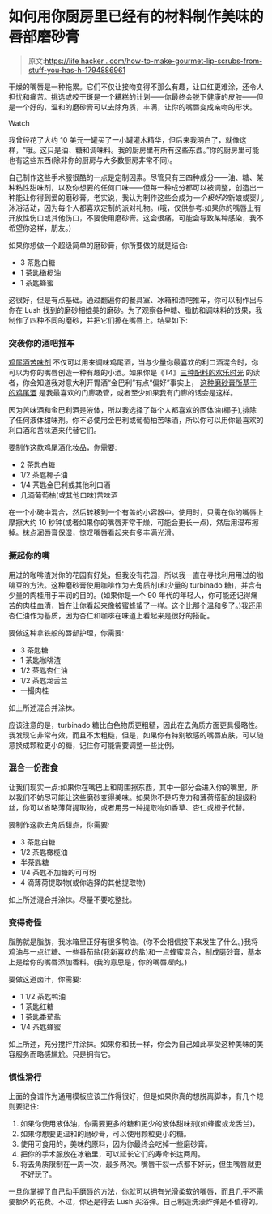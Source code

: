 # 如何用你厨房里已经有的材料制作美味的唇部磨砂膏

> 原文:[https://life hacker . com/how-to-make-gourmet-lip-scrubs-from-stuff-you-has-h-1794886961](https://lifehacker.com/how-to-make-gourmet-lip-scrubs-from-stuff-you-already-h-1794886961)

干燥的嘴唇是一种拖累。它们不仅让接吻变得不那么有趣，让口红更难涂，还令人担忧和痛苦。挑选或咬干斑是一个糟糕的计划——你最终会脱下健康的皮肤——但是一个好的，温和的磨砂膏可以去除角质，丰满，让你的嘴唇变成亲吻的形状。

Watch

我曾经花了大约 10 美元一罐买了一小罐灌木精华，但后来我明白了，就像这样，“哦。这只是油、糖和调味料。我的厨房里有所有这些东西。”你的厨房里可能也有这些东西(除非你的厨房与大多数厨房非常不同)。

自己制作这些手术服很酷的一点是定制因素。尽管只有三四种成分——油、糖、某种粘性甜味剂，以及你想要的任何口味——但每一种成分都可以被调整，创造出一种能让你得到爱的磨砂膏。老实说，我认为制作这些会成为*一个极好的*新娘或婴儿沐浴活动，因为每个人都喜欢定制的派对礼物。(哦，仅供参考:如果你的嘴唇上有开放性伤口或其他伤口，不要使用磨砂膏。这会很痛，可能会导致某种感染，我不希望你这样，朋友。)

如果你想做一个超级简单的磨砂膏，你所要做的就是结合:

*   3 茶匙白糖
*   1 茶匙橄榄油
*   1 茶匙蜂蜜

这很好，但是有点基础。通过翻遍你的餐具室、冰箱和酒吧推车，你可以制作出与你在 Lush 找到的磨砂相媲美的磨砂。为了观察各种糖、脂肪和调味料的效果，我制作了四种不同的磨砂，并把它们擦在嘴唇上。结果如下:

### 突袭你的酒吧推车

[鸡尾酒苦味剂](http://skillet.lifehacker.com/how-to-make-your-own-bitters-for-a-signature-stamp-on-e-1728365345) 不仅可以用来调味鸡尾酒，当与少量你最喜欢的利口酒混合时，你可以为你的嘴唇创造一种有趣的小酒。如果你是《T4》[三种配料的欢乐时光](http://lifehacker.com/tag/3-ingredient-happy-hour) 的读者，你会知道我对意大利开胃酒“金巴利”有点“偏好”事实上， [这种磨砂膏所基于的鸡尾酒](http://skillet.lifehacker.com/3-ingredient-happy-hour-the-refreshing-italian-greyhou-1793356386) 是我最喜欢的门廊吸管，或者至少如果我有门廊的话会是这样。

因为苦味酒和金巴利酒是液体，所以我选择了每个人都喜欢的固体油(椰子),排除了任何液体甜味剂。你不必使用金巴利或葡萄柚苦味酒，所以你可以用你最喜欢的利口酒和苦味酒来代替它们。

要制作这款鸡尾酒化妆品，你需要:

*   2 茶匙白糖
*   1/2 茶匙椰子油
*   1/4 茶匙金巴利或其他利口酒
*   几滴葡萄柚(或其他口味)苦味酒

在一个小碗中混合，然后转移到一个有盖的小容器中。使用时，只需在你的嘴唇上摩擦大约 10 秒钟(或者如果你的嘴唇非常干燥，可能会更长一点)，然后用湿布擦掉。抹点润唇膏保湿，惊叹嘴唇看起来有多丰满光滑。

### 撅起你的嘴

用过的咖啡渣对你的花园有好处，但我没有花园，所以我一直在寻找利用用过的咖啡豆的方法。这种磨砂膏使用咖啡作为去角质剂(和少量的 turbinado 糖)，并含有少量的肉桂用于丰润的目的。(如果你是一个 90 年代的年轻人，你可能还记得痛苦的肉桂血清，旨在让你看起来像被蜜蜂蛰了一样。这个比那个温和多了。)我还用杏仁油作为基质，因为杏仁和咖啡在味道上看起来是很好的搭配。

要做这种拿铁般的唇部护理，你需要:

*   3 茶匙糖
*   1 茶匙咖啡渣
*   1/2 茶匙杏仁油
*   1/2 茶匙龙舌兰
*   一撮肉桂

如上所述混合并涂抹。

应该注意的是，turbinado 糖比白色物质更粗糙，因此在去角质方面更具侵略性。我发现它非常有效，而且不太粗糙，但是，如果你有特别敏感的嘴唇皮肤，可以随意换成颗粒更小的糖，记住你可能需要调整一些比例。

### 混合一份甜食

让我们现实一点:如果你在嘴巴上和周围擦东西，其中一部分会进入你的嘴里，所以我们不妨尽可能让这些磨砂变得美味。如果你不是巧克力和薄荷搭配的超级粉丝，你可以省略薄荷提取物，或者用另一种提取物如香草、杏仁或橙子代替。

要制作这款去角质甜点，你需要:

*   3 茶匙白糖
*   1/2 茶匙橄榄油
*   半茶匙糖
*   1/4 茶匙不加糖的可可粉
*   4 滴薄荷提取物(或你选择的其他提取物)

如上所述混合并涂抹。尽量不要吃整批。

### 变得奇怪

脂肪就是脂肪，我冰箱里正好有很多鸭油。(你不会相信接下来发生了什么。)我将鸡油与一点红糖、一些番茄盐(我新喜欢的盐)和一点蜂蜜混合，制成磨砂膏，基本上是给你的嘴唇添加香料。(我的意思是，你的嘴唇*是*肉。)

要做这道卤汁，你需要:

*   1 1/2 茶匙鸭油
*   1 茶匙红糖
*   1 茶匙番茄盐
*   1/4 茶匙蜂蜜

如上所述，充分搅拌并涂抹。如果你和我一样，你会为自己如此享受这种美味的美容服务而略感尴尬。只是拥有它。

### 惯性滑行

上面的食谱作为通用模板应该工作得很好，但是如果你真的想脱离脚本，有几个规则要记住:

1.  如果你使用液体油，你需要更多的糖和更少的液体甜味剂(如蜂蜜或龙舌兰)。
2.  如果你想要更温和的磨砂膏，可以使用颗粒更小的糖。
3.  使用可食用的，美味的原料，因为你最终会吃掉一些磨砂膏。
4.  把你的手术服放在冰箱里，可以延长它们的寿命长达两周。
5.  将去角质限制在一周一次，最多两次。嘴唇干裂一点都不好玩，但生嘴唇就更不好玩了。

一旦你掌握了自己动手磨唇的方法，你就可以拥有光滑柔软的嘴唇，而且几乎不需要额外的花费。不过，你还是得去 Lush 买浴弹。自己制造洗澡炸弹是不值得的。